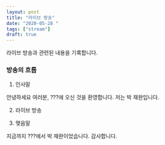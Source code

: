 ```yaml
---
layout: post
title: "라이브 방송"
date: "2020-05-28 "
tags: ["stream"]
draft: true
---
```


라이브 방송과 관련된 내용을 기록합니다.

<!--more-->

### 방송의 흐름

1. 인사말

안녕하세요 여러분,
???에 오신 것을 환영합니다.
저는 박 재완입니다.

2. 라이브 방송

3. 맺음말

지금까지 ???에서 박 재완이었습니다.
감사합니다.